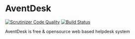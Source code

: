 AventDesk
===
[![Scrutinizer Code Quality](https://scrutinizer-ci.com/g/AventDesk/AventDesk/badges/quality-score.png?b=master)](https://scrutinizer-ci.com/g/AventDesk/AventDesk/?branch=master) [![Build Status](https://travis-ci.org/AventDesk/AventDesk.svg?branch=master)](https://travis-ci.org/AventDesk/AventDesk)

AventDesk is free & opensource web based helpdesk system